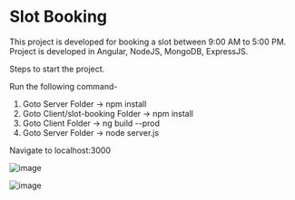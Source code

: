 # Slot Booking

This project is developed for booking a slot between 9:00 AM to 5:00 PM.
Project is developed in Angular, NodeJS, MongoDB, ExpressJS.


Steps to start the project.

Run the following command-

1. Goto Server Folder -> npm install
2. Goto Client/slot-booking Folder -> npm install
3. Goto Client Folder -> ng build --prod
4. Goto Server Folder -> node server.js

Navigate to localhost:3000

![image](https://user-images.githubusercontent.com/51874127/151164413-cd142af4-b4d1-4c8d-8a3f-8a0c4ce1a543.png)


![image](https://user-images.githubusercontent.com/51874127/151163559-6d1aea89-a76c-4fce-bff3-77de16332040.png)

